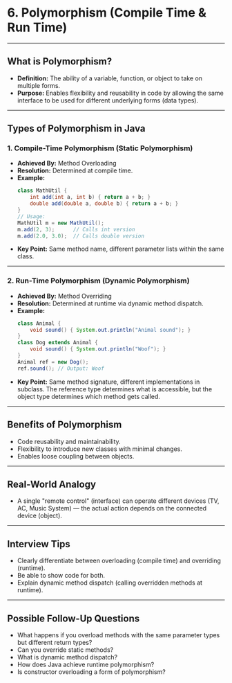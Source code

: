 # 6. Polymorphism (Compile Time & Run Time)

---

## What is Polymorphism?

- **Definition:** The ability of a variable, function, or object to take on multiple forms.
- **Purpose:** Enables flexibility and reusability in code by allowing the same interface to be used for different underlying forms (data types).

---

## Types of Polymorphism in Java

### 1. Compile-Time Polymorphism (Static Polymorphism)
- **Achieved By:** Method Overloading
- **Resolution:** Determined at compile time.
- **Example:**
    ```java
    class MathUtil {
        int add(int a, int b) { return a + b; }
        double add(double a, double b) { return a + b; }
    }
    // Usage:
    MathUtil m = new MathUtil();
    m.add(2, 3);      // Calls int version
    m.add(2.0, 3.0);  // Calls double version
    ```
- **Key Point:** Same method name, different parameter lists within the same class.

---

### 2. Run-Time Polymorphism (Dynamic Polymorphism)
- **Achieved By:** Method Overriding
- **Resolution:** Determined at runtime via dynamic method dispatch.
- **Example:**
    ```java
    class Animal {
        void sound() { System.out.println("Animal sound"); }
    }
    class Dog extends Animal {
        void sound() { System.out.println("Woof"); }
    }
    Animal ref = new Dog();
    ref.sound(); // Output: Woof
    ```
- **Key Point:** Same method signature, different implementations in subclass. The reference type determines what is accessible, but the object type determines which method gets called.

---

## Benefits of Polymorphism

- Code reusability and maintainability.
- Flexibility to introduce new classes with minimal changes.
- Enables loose coupling between objects.

---

## Real-World Analogy

- A single "remote control" (interface) can operate different devices (TV, AC, Music System) — the actual action depends on the connected device (object).

---

## Interview Tips

- Clearly differentiate between overloading (compile time) and overriding (runtime).
- Be able to show code for both.
- Explain dynamic method dispatch (calling overridden methods at runtime).

---

## Possible Follow-Up Questions

- What happens if you overload methods with the same parameter types but different return types?
- Can you override static methods?
- What is dynamic method dispatch?
- How does Java achieve runtime polymorphism?
- Is constructor overloading a form of polymorphism?
